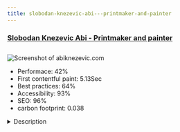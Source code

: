 ```yaml
---
title: slobodan-knezevic-abi---printmaker-and-painter
---
```


<div style="height: 3rem">
  <a href="http://www.abiknezevic.com"><h3>Slobodan Knezevic Abi - Printmaker and painter</h3></a>
</div>
<img loading="lazy" src="/images/thumbs/abiknezevic.com.jpg" alt="Screenshot of abiknezevic.com" />
<ul>
  <li>Performace: 42%</li>
  <li>
    First contentful paint:
    5.13Sec
  </li>
  <li>Best practices: 64%</li>
  <li>Accessibility: 93%</li>
  <li>SEO: 96%</li>
  <li>carbon footprint: 0.038</li>
</ul>
<details>
  <summary>Description</summary>
  <p>Slobodan Knežević Abi. Printmaker and painter. Born in 1948 in Bačko Dobro Polje (Serbia). Graduating in fine arts (graphics) in 1977, he completed an MA in 1979 under Professor Marko Krsmanović. He is a member of the Association of Fine Artists of Serbia (ULUS) and ULUV. From 1980 he worked at the Novi Sad Academy of Arts where he was appointed professor of graphics with technology and drawing with technology in 1996. In an artistic career spanning many years, he has held over thirty solo exhibitions of  graphics, drawings, "cartons", sculptures, collages and paintings at home and abroad (Hungary, Switzerland). He has received seventeen awards for his graphics and paintings.Framework: Helix 3 (JoomShaper)
Components: Widgetkit (YOOtheme)
Other: QR Code, Google Analytics
Multilingual: serbian, english</p>
</details>

